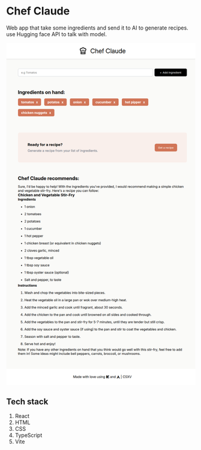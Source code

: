 # Chef Claude
Web app that take some ingredients and send it to AI to generate recipes. use Hugging face API to talk with model.

![Screenshot](pics/screenshot.png)

## Tech stack
1. React
2. HTML
3. CSS
4. TypeScript
5. Vite
